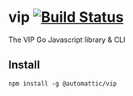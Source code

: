 # vip [![Build Status](https://travis-ci.com/Automattic/vip.svg?token=xWx9qCRAJeRdHxEcWW83&branch=master)](https://travis-ci.com/Automattic/vip)

The VIP Go Javascript library & CLI 

## Install

```
npm install -g @automattic/vip
```
